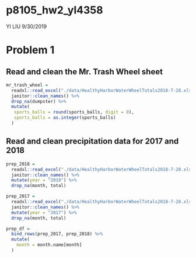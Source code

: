 p8105\_hw2\_yl4358
================
YI LIU
9/30/2019

# Problem 1

## Read and clean the Mr. Trash Wheel sheet

``` r
mr_trash_wheel = 
  readxl::read_excel("./data/HealthyHarborWaterWheelTotals2018-7-28.xlsx", sheet = "Mr. Trash Wheel", range = "A2:N338") %>% 
  janitor::clean_names() %>% 
  drop_na(dumpster) %>%
  mutate(
   sports_balls = round(sports_balls, digit = 0),
   sports_balls = as.integer(sports_balls)
  ) 
```

## Read and clean precipitation data for 2017 and 2018

``` r
prep_2018 = 
  readxl::read_excel("./data/HealthyHarborWaterWheelTotals2018-7-28.xlsx", sheet = "2018 Precipitation", range = "A2:B15") %>%
  janitor::clean_names() %>% 
  mutate(year = "2018") %>% 
  drop_na(month, total)

prep_2017 = 
  readxl::read_excel("./data/HealthyHarborWaterWheelTotals2018-7-28.xlsx", sheet = "2017 Precipitation", range = "A2:B15") %>%
  janitor::clean_names() %>% 
  mutate(year = "2017") %>% 
  drop_na(month, total)

prep_df = 
  bind_rows(prep_2017, prep_2018) %>% 
  mutate(
    month = month.name[month]
  ) 
```
